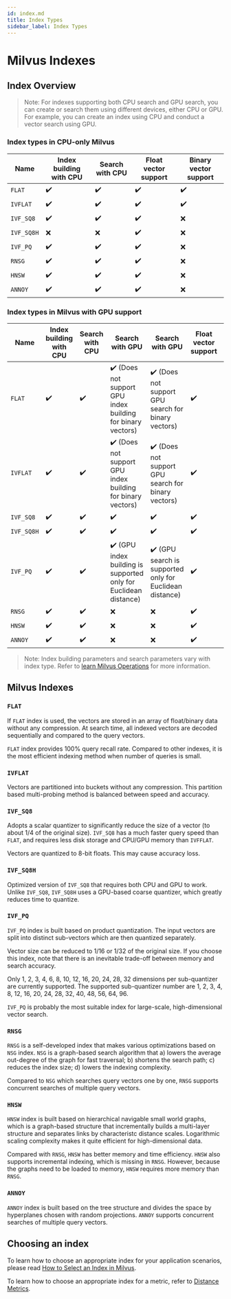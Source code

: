 ```yaml
---
id: index.md
title: Index Types
sidebar_label: Index Types
---
```


# Milvus Indexes

## Index Overview

> Note: For indexes supporting both CPU search and GPU search, you can create or search them using different devices, either CPU or GPU. For example, you can create an index using CPU and conduct a vector search using GPU. 

### Index types in CPU-only Milvus

<div class="table-wrapper" markdown="block">

| Name       | Index building with CPU | Search with CPU | Float vector support | Binary vector support |
| ---------- | ----------------------- | --------------- | -------------------- | --------------------- |
| `FLAT`     | ✔️                      | ✔️              | ✔️                   | ✔️                    |
| `IVFLAT`   | ✔️                      | ✔️              | ✔️                   | ✔️                    |
| `IVF_SQ8`  | ✔️                      | ✔️              | ✔️                   | ❌                    |
| `IVF_SQ8H` | ❌                      | ❌              | ✔️                   | ❌                    |
| `IVF_PQ`   | ✔️                      | ✔️              | ✔️                   | ❌                    |
| `RNSG`     | ✔️                      | ✔️              | ✔️                   | ❌                    |
| `HNSW`     | ✔️                      | ✔️              | ✔️                   | ❌                    |
| `ANNOY`    | ✔️                      | ✔️              | ✔️                   | ❌                    |

</div>

### Index types in Milvus with GPU support

<div class="table-wrapper" markdown="block">

| Name       | Index building with CPU | Search with CPU | Search with GPU                                                  | Search with GPU                                          | Float vector support | Binary vector support |
| ---------- | ----------------------- | --------------- | ---------------------------------------------------------------- | -------------------------------------------------------- | -------------------- | --------------------- |
| `FLAT`     | ✔️                      | ✔️              | ✔️ (Does not support GPU index building for binary vectors)      | ✔️ (Does not support GPU search for binary vectors)      | ✔️                   | ✔️                    |
| `IVFLAT`   | ✔️                      | ✔️              | ✔️ (Does not support GPU index building for binary vectors)      | ✔️ (Does not support GPU search for binary vectors)      | ✔️                   | ✔️                    |
| `IVF_SQ8`  | ✔️                      | ✔️              | ✔️                                                               | ✔️                                                       | ✔️                   | ❌                    |
| `IVF_SQ8H` | ✔️                      | ✔️              | ✔️                                                               | ✔️                                                       | ✔️                   | ❌                    |
| `IVF_PQ`   | ✔️                      | ✔️              | ✔️ (GPU index building is supported only for Euclidean distance) | ✔️ (GPU search is supported only for Euclidean distance) | ✔️                   | ❌                    |
| `RNSG`     | ✔️                      | ✔️              | ❌                                                               | ❌                                                       | ✔️                   | ❌                    |
| `HNSW`     | ✔️                      | ✔️              | ❌                                                               | ❌                                                       | ✔️                   | ❌                    |
| `ANNOY`    | ✔️                      | ✔️              | ❌                                                               | ❌                                                       | ✔️                   | ❌                    |

</div>

> Note: Index building parameters and search parameters vary with index type. Refer to [learn Milvus Operations](milvus_operation.md) for more information.

## Milvus Indexes

### `FLAT`

If `FLAT` index is used, the vectors are stored in an array of float/binary data without any compression. At search time, all indexed vectors are decoded sequentially and compared to the query vectors.

`FLAT` index provides 100% query recall rate. Compared to other indexes, it is the most efficient indexing method when number of queries is small.

### `IVFLAT`

Vectors are partitioned into buckets without any compression. This partition based multi-probing method is balanced between speed and accuracy.

### `IVF_SQ8`

Adopts a scalar quantizer to significantly reduce the size of a vector (to about 1/4 of the original size). `IVF_SQ8` has a much faster query speed than `FLAT`, and requires less disk storage and CPU/GPU memory than `IVFFLAT`.

Vectors are quantized to 8-bit floats. This may cause accuracy loss.

### `IVF_SQ8H`

Optimized version of `IVF_SQ8` that requires both CPU and GPU to work. Unlike `IVF_SQ8`, `IVF_SQ8H` uses a GPU-based coarse quantizer, which greatly reduces time to quantize.

### `IVF_PQ`

`IVF_PQ` index is built based on product quantization. The input vectors are split into distinct sub-vectors which are then quantized separately.

Vector size can be reduced to 1/16 or 1/32 of the original size. If you choose this index, note that there is an inevitable trade-off between memory and search accuracy.

Only 1, 2, 3, 4, 6, 8, 10, 12, 16, 20, 24, 28, 32 dimensions per sub-quantizer are currently supported. The supported sub-quantizer number are 1, 2, 3, 4, 8, 12, 16, 20, 24, 28, 32, 40, 48, 56, 64, 96.

`IVF_PQ` is probably the most suitable index for large-scale, high-dimensional vector search.

### `RNSG`

`RNSG` is a self-developed index that makes various optimizations based on `NSG` index. `NSG` is a graph-based search algorithm that a) lowers the average out-degree of the graph for fast traversal; b) shortens the search path; c) reduces the index size; d) lowers the indexing complexity.

Compared to `NSG` which searches query vectors one by one, `RNSG` supports concurrent searches of multiple query vectors.

### `HNSW`

`HNSW` index is built based on hierarchical navigable small world graphs, which is a graph-based structure that incrementally builds a multi-layer structure and separates links by characteristc distance scales. Logarithmic scaling complexity makes it quite efficient for high-dimensional data.

Compared with `RNSG`, `HNSW` has better memory and time efficiency. `HNSW` also supports incremental indexing, which is missing in `RNSG`. However, because the graphs need to be loaded to memory, `HNSW` requires more memory than `RNSG`.

### `ANNOY`

`ANNOY` index is built based on the tree structure and divides the space by hyperplanes chosen with random projections. `ANNOY` supports concurrent searches of multiple query vectors.

## Choosing an index

To learn how to choose an appropriate index for your application scenarios, please read [How to Select an Index in Milvus](https://medium.com/@milvusio/how-to-choose-an-index-in-milvus-4f3d15259212).

To learn how to choose an appropriate index for a metric, refer to [Distance Metrics](metric.md).
